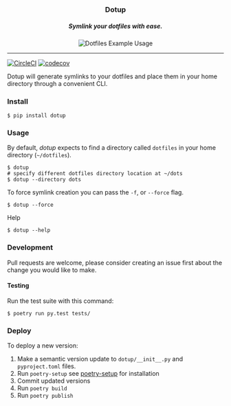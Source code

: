<h3 align="center">
  Dotup
</h3>
<h5 align="center">
  <i>Symlink your dotfiles with ease.</i>
</h5>

<p align="center">
 <img src="https://pbs.twimg.com/media/Dzj36MyWwAEAyHF.png:large" alt="Dotfiles Example Usage" />
</p>

---

[![CircleCI](https://circleci.com/gh/audiolion/dotup.svg?style=svg)](https://circleci.com/gh/audiolion/dotup) [![codecov](https://codecov.io/gh/audiolion/dotup/branch/master/graph/badge.svg)](https://codecov.io/gh/audiolion/dotup)

Dotup will generate symlinks to your dotfiles and place them in your home directory through a convenient CLI.

### Install

```shell
$ pip install dotup
```

### Usage

By default, _dotup_ expects to find a directory called `dotfiles` in your home directory (`~/dotfiles`).

```shell
$ dotup
# specify different dotfiles directory location at ~/dots
$ dotup --directory dots
```

To force symlink creation you can pass the `-f`, or `--force` flag.

```shell
$ dotup --force
```

Help

```shell
$ dotup --help
```

### Development

Pull requests are welcome, please consider creating an issue first about the change you would like to make.

#### Testing

Run the test suite with this command:

```shell
$ poetry run py.test tests/
```

### Deploy

To deploy a new version:

1. Make a semantic version update to `dotup/__init__.py` and `pyproject.toml` files.
2. Run `poetry-setup` see [poetry-setup](https://github.com/orsinium/poetry-setup) for installation
3. Commit updated versions
4. Run `poetry build`
5. Run `poetry publish`
